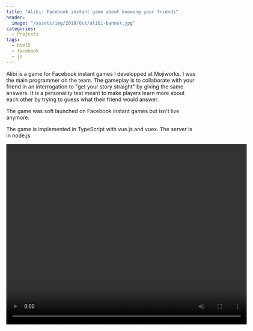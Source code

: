 ```yaml
---
title: "Alibi: Facebook instant game about knowing your friends"
header:
  image: "/assets/img/2018/Oct/alibi-banner.jpg"
categories:
  - Projects
tags:
  - html5
  - facebook
  - js
---
```


Alibi is a game for Facebook instant games I developped at Mojiworks. I was the main programmer on the team. The gameplay is to collaborate with your friend in an interrogation to "get your story straight" by giving the same answers. It is a personality test meant to make players learn more about each other by trying to guess what their friend would answer.

The game was soft launched on Facebook instant games but isn't live anymore.

The game is implemented in TypeScript with vue.js and vuex. The server is in node.js

<video controls width="640" height="480">
  <source src="/assets/video/2018/Oct/alibi.mp4" type='video/mp4'>
</video>

<!-- <iframe src="https://www.facebook.com/plugins/video.php?href=https%3A%2F%2Fwww.facebook.com%2F263515160865029%2Fvideos%2F1041441246006329%2F&show_text=0&width=476" width="476" height="476" style="border:none;overflow:hidden" scrolling="no" frameborder="0" allowTransparency="true" allowFullScreen="true"></iframe> -->


